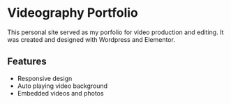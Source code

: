 # Videography Portfolio

This personal site served as my porfolio for video production and editing. It was created and designed with Wordpress and Elementor. 

## Features

-   Responsive design
-   Auto playing video background
-   Embedded videos and photos
